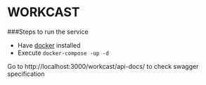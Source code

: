 # WORKCAST

###Steps to run the service
 *  Have [docker](https://www.docker.com/) installed
 *  Execute ```docker-compose -up -d```

Go to http://localhost:3000/workcast/api-docs/ to check swagger specification
